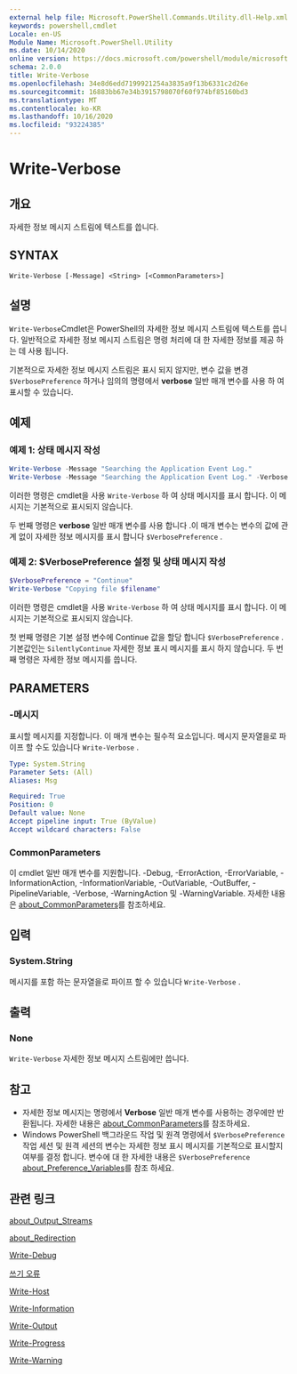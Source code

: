 ```yaml
---
external help file: Microsoft.PowerShell.Commands.Utility.dll-Help.xml
keywords: powershell,cmdlet
Locale: en-US
Module Name: Microsoft.PowerShell.Utility
ms.date: 10/14/2020
online version: https://docs.microsoft.com/powershell/module/microsoft.powershell.utility/write-verbose?view=powershell-7&WT.mc_id=ps-gethelp
schema: 2.0.0
title: Write-Verbose
ms.openlocfilehash: 34e8d6edd7199921254a3835a9f13b6331c2d26e
ms.sourcegitcommit: 16883bb67e34b3915798070f60f974bf85160bd3
ms.translationtype: MT
ms.contentlocale: ko-KR
ms.lasthandoff: 10/16/2020
ms.locfileid: "93224385"
---
```

# Write-Verbose

## 개요
자세한 정보 메시지 스트림에 텍스트를 씁니다.

## SYNTAX

```
Write-Verbose [-Message] <String> [<CommonParameters>]
```

## 설명

`Write-Verbose`Cmdlet은 PowerShell의 자세한 정보 메시지 스트림에 텍스트를 씁니다. 일반적으로 자세한 정보 메시지 스트림은 명령 처리에 대 한 자세한 정보를 제공 하는 데 사용 됩니다.

기본적으로 자세한 정보 메시지 스트림은 표시 되지 않지만, 변수 값을 변경 `$VerbosePreference` 하거나 임의의 명령에서 **verbose** 일반 매개 변수를 사용 하 여 표시할 수 있습니다.

## 예제

### 예제 1: 상태 메시지 작성

```powershell
Write-Verbose -Message "Searching the Application Event Log."
Write-Verbose -Message "Searching the Application Event Log." -Verbose
```

이러한 명령은 cmdlet을 사용 `Write-Verbose` 하 여 상태 메시지를 표시 합니다. 이 메시지는 기본적으로 표시되지 않습니다.

두 번째 명령은 **verbose** 일반 매개 변수를 사용 합니다 .이 매개 변수는 변수의 값에 관계 없이 자세한 정보 메시지를 표시 합니다 `$VerbosePreference` .

### 예제 2: $VerbosePreference 설정 및 상태 메시지 작성

```powershell
$VerbosePreference = "Continue"
Write-Verbose "Copying file $filename"
```

이러한 명령은 cmdlet을 사용 `Write-Verbose` 하 여 상태 메시지를 표시 합니다. 이 메시지는 기본적으로 표시되지 않습니다.

첫 번째 명령은 기본 설정 변수에 Continue 값을 할당 합니다 `$VerbosePreference` . 기본값인는 `SilentlyContinue` 자세한 정보 표시 메시지를 표시 하지 않습니다. 두 번째 명령은 자세한 정보 메시지를 씁니다.

## PARAMETERS

### -메시지

표시할 메시지를 지정합니다. 이 매개 변수는 필수적 요소입니다. 메시지 문자열을로 파이프 할 수도 있습니다 `Write-Verbose` .

```yaml
Type: System.String
Parameter Sets: (All)
Aliases: Msg

Required: True
Position: 0
Default value: None
Accept pipeline input: True (ByValue)
Accept wildcard characters: False
```

### CommonParameters

이 cmdlet 일반 매개 변수를 지원합니다. -Debug, -ErrorAction, -ErrorVariable, -InformationAction, -InformationVariable, -OutVariable, -OutBuffer, -PipelineVariable, -Verbose, -WarningAction 및 -WarningVariable. 자세한 내용은 [about_CommonParameters](../Microsoft.PowerShell.Core/About/about_CommonParameters.md)를 참조하세요.

## 입력

### System.String

메시지를 포함 하는 문자열을로 파이프 할 수 있습니다 `Write-Verbose` .

## 출력

### None

`Write-Verbose` 자세한 정보 메시지 스트림에만 씁니다.

## 참고

- 자세한 정보 메시지는 명령에서 **Verbose** 일반 매개 변수를 사용하는 경우에만 반환됩니다. 자세한 내용은 [about_CommonParameters](https://go.microsoft.com/fwlink/?LinkID=113216)를 참조하세요.
- Windows PowerShell 백그라운드 작업 및 원격 명령에서 `$VerbosePreference` 작업 세션 및 원격 세션의 변수는 자세한 정보 표시 메시지를 기본적으로 표시할지 여부를 결정 합니다.
  변수에 대 한 자세한 내용은 `$VerbosePreference` [about_Preference_Variables](../Microsoft.PowerShell.Core/About/about_Preference_Variables.md)를 참조 하세요.

## 관련 링크

[about_Output_Streams](../Microsoft.PowerShell.Core/About/about_Output_Streams.md)

[about_Redirection](../Microsoft.PowerShell.Core/About/about_Redirection.md)

[Write-Debug](Write-Debug.md)

[쓰기 오류](Write-Error.md)

[Write-Host](Write-Host.md)

[Write-Information](Write-Information.md)

[Write-Output](Write-Output.md)

[Write-Progress](Write-Progress.md)

[Write-Warning](Write-Warning.md)
